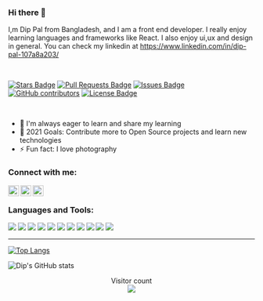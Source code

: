 ### Hi there 🤙

I,m Dip Pal from Bangladesh, and I am a front end developer. I really enjoy learning languages and frameworks like React. I also enjoy ui,ux and design in general. You can check my linkedin at https://www.linkedin.com/in/dip-pal-107a8a203/

<br/>


<a href="https://github.com/DipPal513/awesome-github-profile-readme/stargazers"><img src="https://img.shields.io/github/stars/DipPal513/awesome-github-profile-readme" alt="Stars Badge"/></a>
<a href="https://github.com/DipPal513/awesome-github-profile-readme/pulls"><img src="https://img.shields.io/github/issues-pr/DipPal513/awesome-github-profile-readme" alt="Pull Requests Badge"/></a>
<a href="https://github.com/DipPal513/awesome-github-profile-readme/issues"><img src="https://img.shields.io/github/issues/DipPal513/awesome-github-profile-readme" alt="Issues Badge"/></a>
<a href="https://github.com/DipPal513/awesome-github-profile-readme/graphs/contributors"><img alt="GitHub contributors" src="https://img.shields.io/github/contributors/DipPal513/awesome-github-profile-readme?color=2b9348"></a>
<a href="https://github.com/DipPal513/awesome-github-profile-readme/blob/master/LICENSE"><img src="https://img.shields.io/github/license/DipPal513/awesome-github-profile-readme?color=2b9348" alt="License Badge"/></a>

<br/>

- 👯 I'm always eager to learn and share my learning
- 🥅 2021 Goals: Contribute more to Open Source projects and learn new technologies
- ⚡ Fun fact: I love photography


### Connect with me:

<a href="https://www.linkedin.com/in/dip-pal-107a8a203/"><img align="left" alt="Dip | LinkedIn" width="22px" src="https://cdn.jsdelivr.net/npm/simple-icons@v3/icons/linkedin.svg" /></a>
<a href="https://www.instagram.com/pritom_since_2002/"><img align="left" alt="Dip | Instagram" width="22px" src="https://cdn.jsdelivr.net/npm/simple-icons@v3/icons/instagram.svg" /></a>
<a href="https://stackoverflow.com/users/13574278/pritom-paul-dip"><img align="left" alt="Dip | Stackoverflow" width="22px" src="https://cdn.jsdelivr.net/npm/simple-icons@3.13.0/icons/stackoverflow.svg" /></a>

<br />




### Languages and Tools:
![](https://img.shields.io/badge/Code-Javascript-informational?style=flat&logoColor=white&color=2bbc8a)
![](https://img.shields.io/badge/Code-React-informational?style=flat&logoColor=white&color=2bbc8a)
![](https://img.shields.io/badge/Code-Bash-informational?style=flat&logoColor=white&color=2bbc8a)
![](https://img.shields.io/badge/Editor-Visual_Studio_Code-informational?style=flat&logoColor=white&color=2bbc8a)
![](https://img.shields.io/badge/Platform-Web-informational?style=flat&logoColor=white&color=2bbc8a)
![](https://img.shields.io/badge/OS-Windows-informational?style=flat&logoColor=white&color=2bbc8a)
![](https://img.shields.io/badge/Tools-Git-informational?style=flat&logoColor=white&color=2bbc8a)
![](https://img.shields.io/badge/Tools-Github-informational?style=flat&logoColor=white&color=2bbc8a)
![](https://img.shields.io/badge/Tools-Bitbucket-informational?style=flat&logoColor=white&color=2bbc8a)
![](https://img.shields.io/badge/Tools-Terminal-informational?style=flat&logoColor=white&color=2bbc8a)
![](https://img.shields.io/badge/Cloud-AWS-informational?style=flat&logoColor=white&color=2bbc8a)

---
[![Top Langs](https://github-readme-stats.vercel.app/api/top-langs/?username=DipPal513&hide=html)](https://github.com/DipPal513/github-readme-stats)

![Dip's GitHub stats](https://github-readme-stats.vercel.app/api?username=DipPal513&theme=vue=true)


<p align="center"> 
  Visitor count<br>
  <img src="https://profile-counter.glitch.me/DipPal513/count.svg" />
</p>
